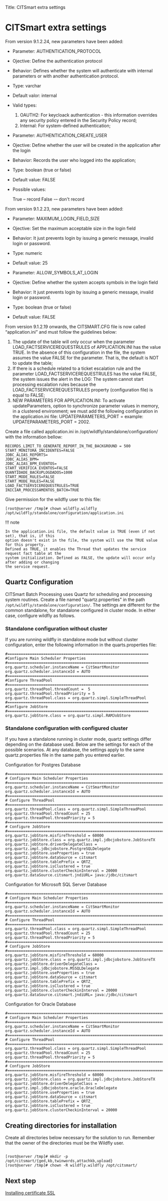 Title: CITSmart extra settings

# CITSmart extra settings

From version 9.1.2.24, new parameters have been added:
 
- Parameter: AUTHENTICATION_PROTOCOL
- Ojective: Define the authentication protocol
- Behavior: Defines whether the system will authenticate with internal parameters or with another authentication protocol.
- Type: varchar
- Default valor: internal
- Valid types: 

	1.	OAUTH2: For keycloack authentication - this information overrides any security policy entered in the Security Policy record;
	2.	Internal: For system-defined authentication;
 
- Parameter: AUTHENTICATION_CREATE_USER
- Ojective: Define whether the user will be created in the application after the login
- Behavior: Records the user who logged into the application;
- Type: boolean (true or false)
- Default value: FALSE 
- Possible values:
	
	True – record
	False -–  don't record


From version 9.1.2.23, new parameters have been added:
 
- Parameter: MAXIMUM_LOGIN_FIELD_SIZE
- Ojective: Set the maximum acceptable size in the login field
- Behavior: It just prevents login by issuing a generic message, invalid login or password.
- Type: numeric
- Default value: 25
 
- Parameter: ALLOW_SYMBOLS_AT_LOGIN
- Ojective: Define whether the system accepts symbols in the login field
- Behavior: It just prevents login by issuing a generic message, invalid login or password.
- Type: boolean (true or false)
- Default value: FALSE


From version 9.1.2.19 onwards, the CITSMART.CFG file is now called “application.ini” and must follow the guidelines below:  

1. The update of the table will only occur when the parameter LOAD_FACTSERVICEREQUESTRULES of APPLICATION.INI has the value TRUE. In the absence of this configuration in the file, the system assumes the value FALSE for the parameter. That is, the default is NOT to update the table;  
2. If there is a schedule related to a ticket escalation rule and the parameter LOAD_FACTSERVICEREQUESTRULES has the value FALSE, the system issues the alert in the LOG: The system cannot start processing escalation rules because the LOAD_FACTSERVICEREQUESTRULES property (configuration file) is equal to FALSE;  
3. NEW PARAMETERS FOR APPLICATION.INI: To activate updateParameters, option to synchronize parameter values in memory, in a clustered environment; we must add the following configuration in the application.ini file: UPDATEPARAMETERS_PORT = <port number to be used> example: UPDATEPARAMETERS_PORT = 2002.


Create a file called application.ini in /opt/wildfly/standalone/configuration/ with the information bellow:

``` shell
RECORDS_LIMIT_TO_GENERATE_REPORT_IN_THE_BACKGROUND = 500	
START_MONITORA_INCIDENTES=FALSE
JDBC_ALIAS_REPORTS=
JDBC_ALIAS_BPM=
JDBC_ALIAS_BPM_EVENTOS=
START_VERIFICA_EVENTOS=FALSE
QUANTIDADE_BACKUPLOGDADOS=1000
START_MODE_RULES=FALSE
START_MODE_RULES=FALSE
LOAD_FACTSERVICEREQUESTRULES=TRUE
INICIAR_PROCESSAMENTOS_BATCH=TRUE
```

Give permission for the wildfly user to this file:

``` shell
[root@server /tmp]# chown wildfly.wildfly /opt/wildfly/standalone/configuration/application.ini
```

!!! note

	In the application.ini file, the default value is TRUE (even if not set), that is, if this 
	option doesn't exist in the file, the system will use the TRUE value for this property. 
	Defined as TRUE, it enables the Thread that updates the service request fact table at the 
	system initialization. Defined as FALSE, the update will occur only after adding or changing 
	the service request.


## Quartz Configuration

CITSmart Batch Processing uses Quartz for scheduling and processing system routines. Create a 
file named "quartz.properties" in the path
`/opt/wildfly/standalone/configuration/`. The settings are different for the common standalone, 
for standalone configured in cluster mode. In either case, configure wildfly as follows.

### Standalone configuration without cluster

If you are running wildfly in standalone mode but without cluster configuration, enter the following information in the quarts.properties file:

``` shell
#===============================================================
#Configure Main Scheduler Properties
#===============================================================
org.quartz.scheduler.instanceName = CitSmartMonitor
org.quartz.scheduler.instanceId = AUTO
#===============================================================
#Configure ThreadPool
#===============================================================
org.quartz.threadPool.threadCount =  5
org.quartz.threadPool.threadPriority = 5
org.quartz.threadPool.class = org.quartz.simpl.SimpleThreadPool
#===============================================================
#Configure JobStore
#===============================================================
org.quartz.jobStore.class = org.quartz.simpl.RAMJobStore
```

### Standalone configuration with configured cluster

If you have a standalone running in cluster mode, quartz settings differ depending on the database used. Below are the settings for each of the possible scenarios.
At any database, the settings apply to the same quartz.properties file in the same path you entered earlier.

Configuration for Postgres Database

``` shell
#============================================================================
# Configure Main Scheduler Properties
#============================================================================
org.quartz.scheduler.instanceName = CitSmartMonitor
org.quartz.scheduler.instanceId = AUTO
#============================================================================
# Configure ThreadPool
#============================================================================
org.quartz.threadPool.class = org.quartz.simpl.SimpleThreadPool
org.quartz.threadPool.threadCount = 25
org.quartz.threadPool.threadPriority = 5
#============================================================================
# Configure JobStore
#============================================================================
org.quartz.jobStore.misfireThreshold = 60000
org.quartz.jobStore.class = org.quartz.impl.jdbcjobstore.JobStoreTX
org.quartz.jobStore.driverDelegateClass = org.quartz.impl.jdbcjobstore.PostgreSQLDelegate
org.quartz.jobStore.useProperties = true
org.quartz.jobStore.dataSource = citsmart
org.quartz.jobStore.tablePrefix = QRTZ_
org.quartz.jobStore.isClustered = true
org.quartz.jobStore.clusterCheckinInterval = 20000
org.quartz.dataSource.citsmart.jndiURL= java:/jdbc/citsmart
```

Configuration for Microsoft SQL Server Database

``` shell
#============================================================================
# Configure Main Scheduler Properties
#============================================================================
org.quartz.scheduler.instanceName = CitSmartMonitor
org.quartz.scheduler.instanceId = AUTO
#============================================================================
# Configure ThreadPool
#============================================================================
org.quartz.threadPool.class = org.quartz.simpl.SimpleThreadPool
org.quartz.threadPool.threadCount = 25
org.quartz.threadPool.threadPriority = 5
#============================================================================
# Configure JobStore
#============================================================================
org.quartz.jobStore.misfireThreshold = 60000
org.quartz.jobStore.class = org.quartz.impl.jdbcjobstore.JobStoreTX
org.quartz.jobStore.driverDelegateClass = org.quartz.impl.jdbcjobstore.MSSQLDelegate
org.quartz.jobStore.useProperties = true
org.quartz.jobStore.dataSource = citsmart
org.quartz.jobStore.tablePrefix = QRTZ_
org.quartz.jobStore.isClustered = true
org.quartz.jobStore.clusterCheckinInterval = 20000
org.quartz.dataSource.citsmart.jndiURL= java:/jdbc/citsmart
```

Configuration for Oracle Database

``` shell
#============================================================================
# Configure Main Scheduler Properties
#============================================================================
org.quartz.scheduler.instanceName = CitSmartMonitor
org.quartz.scheduler.instanceId = AUTO
#============================================================================
# Configure ThreadPool
#============================================================================
org.quartz.threadPool.class = org.quartz.simpl.SimpleThreadPool
org.quartz.threadPool.threadCount = 25
org.quartz.threadPool.threadPriority = 5
#============================================================================
# Configure JobStore
#============================================================================
org.quartz.jobStore.misfireThreshold = 60000
org.quartz.jobStore.class = org.quartz.impl.jdbcjobstore.JobStoreTX
org.quartz.jobStore.driverDelegateClass = org.quartz.impl.jdbcjobstore.oracle.OracleDelegate
org.quartz.jobStore.useProperties = true
org.quartz.jobStore.dataSource = citsmart
org.quartz.jobStore.tablePrefix = QRTZ_
org.quartz.jobStore.isClustered = true
org.quartz.jobStore.clusterCheckinInterval = 20000
```

## Creating directories for installation

Create all directories below necessary for the solution to run. Remember that the owner of the directories must be the Wildfly user.

``` shell

[root@server /tmp]# mkdir -p /opt/citsmart/{ged,kb,twinwords,attachkb,upload}
[root@server /tmp]# chown -R wildfly.wildfly /opt/citsmart/

```

## Next step

[Installing certificate SSL][1]

[1]:/en-us/citsmart-platform-9/get-started/installation-and-upgrade/perform-installation/install-certificate.html
